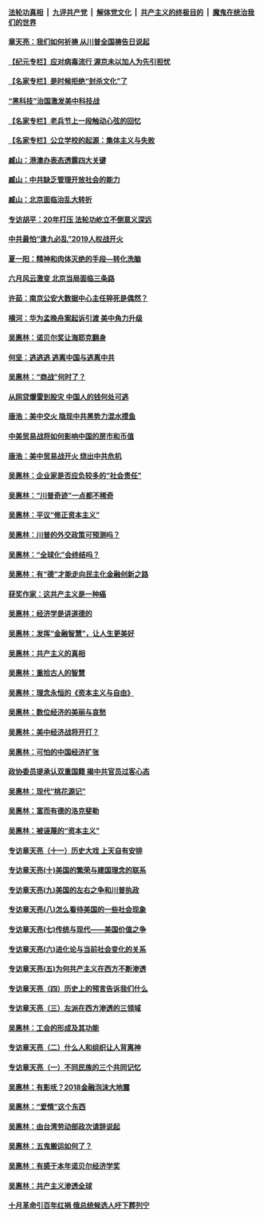 ####  [法轮功真相](../../../../basic/blob/master/README.md?t=06221402) &nbsp;|&nbsp; [九评共产党](../../../../9ping.md/blob/master/README.md?t=06221402) &nbsp;|&nbsp; [解体党文化](../../../../jtdwh.md/blob/master/README.md?t=06221402)  &nbsp;|&nbsp; [共产主义的终极目的](../../../../gczydzjmd.md/blob/master/README.md?t=06221402) &nbsp;|&nbsp; [魔鬼在统治我们的世界](../../../../mgztzwmdsj.md/blob/master/README.md?t=06221402) 

#### [章天亮：我们如何祈祷 从川普全国祷告日说起](../pages/nsc423/n11944627.md?t=06221402) 

#### [【纪元专栏】应对病毒流行 渥京未以加人为先引担忧](../pages/nsc423/n11875714.md?t=06221402) 

#### [【名家专栏】是时候拒绝“封杀文化”了](../pages/nsc423/n11814093.md?t=06221402) 

#### [“黑科技”治国激发美中科技战](../pages/nsc423/n11638056.md?t=06221402) 

#### [【名家专栏】老兵节上一段触动心弦的回忆](../pages/nsc423/n11646016.md?t=06221402) 

#### [【名家专栏】公立学校的起源：集体主义与失败](../pages/nsc423/n11601833.md?t=06221402) 

#### [臧山：港澳办表态透露四大关键](../pages/nsc423/n11421628.md?t=06221402) 

#### [臧山：中共缺乏管理开放社会的能力](../pages/nsc423/n11407457.md?t=06221402) 

#### [臧山：北京面临治乱大转折](../pages/nsc423/n11406895.md?t=06221402) 

#### [专访胡平：20年打压 法轮功屹立不倒意义深远](../pages/nsc423/n11398800.md?t=06221402) 

#### [中共最怕“逢九必乱”2019人权战开火](../pages/nsc423/n11385248.md?t=06221402) 

#### [夏一阳：精神和肉体灭绝的手段—转化洗脑](../pages/nsc423/n11368250.md?t=06221402) 

#### [六月风云激变 北京当局面临三条路](../pages/nsc423/n11313668.md?t=06221402) 

#### [许茹：南京公安大数据中心主任猝死是偶然？](../pages/nsc423/n11064744.md?t=06221402) 

#### [横河：华为孟晚舟案起诉引渡 美中角力升级](../pages/nsc423/n11027230.md?t=06221402) 

#### [吴惠林：诺贝尔奖让海耶克翻身](../pages/nsc423/n10890049.md?t=06221402) 

#### [何坚：逃逃逃 逃离中国与逃离中共](../pages/nsc423/n10592891.md?t=06221402) 

#### [吴惠林：“商战”何时了？](../pages/nsc423/n10573558.md?t=06221402) 

#### [从网贷爆雷到股灾 中国人的钱何处可逃](../pages/nsc423/n10572800.md?t=06221402) 

#### [唐浩：美中交火 隐现中共黑势力混水摸鱼](../pages/nsc423/n10544040.md?t=06221402) 

#### [中美贸易战将如何影响中国的房市和币值](../pages/nsc423/n10543697.md?t=06221402) 

#### [唐浩：美中贸易战开火 烧出中共危机](../pages/nsc423/n10540126.md?t=06221402) 

#### [吴惠林：企业家是否应负较多的“社会责任”](../pages/nsc423/n10535022.md?t=06221402) 

#### [吴惠林：“川普奇迹”一点都不稀奇](../pages/nsc423/n10512808.md?t=06221402) 

#### [吴惠林：平议“修正资本主义”](../pages/nsc423/n10495724.md?t=06221402) 

#### [吴惠林：川普的外交政策可预测吗？](../pages/nsc423/n10462387.md?t=06221402) 

#### [吴惠林：“全球化”会终结吗？](../pages/nsc423/n10452838.md?t=06221402) 

#### [吴惠林：有“德”才能走向民主化金融创新之路](../pages/nsc423/n10432292.md?t=06221402) 

#### [获奖作家：这共产主义是一种癌](../pages/nsc423/n10431541.md?t=06221402) 

#### [吴惠林：经济学是讲道德的](../pages/nsc423/n10398014.md?t=06221402) 

#### [吴惠林：发挥“金融智慧”，让人生更美好](../pages/nsc423/n10375019.md?t=06221402) 

#### [吴惠林：共产主义的真相](../pages/nsc423/n10351394.md?t=06221402) 

#### [吴惠林：重拾古人的智慧](../pages/nsc423/n10337691.md?t=06221402) 

#### [吴惠林：理念永恒的《资本主义与自由》](../pages/nsc423/n10316274.md?t=06221402) 

#### [吴惠林：数位经济的美丽与哀愁](../pages/nsc423/n10292946.md?t=06221402) 

#### [吴惠林：美中经济战将开打？](../pages/nsc423/n10258825.md?t=06221402) 

#### [吴惠林：可怕的中国经济扩张](../pages/nsc423/n10219147.md?t=06221402) 

#### [政协委员提承认双重国籍 揭中共官员过客心态](../pages/nsc423/n10208809.md?t=06221402) 

#### [吴惠林：现代“桃花源记”](../pages/nsc423/n10185234.md?t=06221402) 

#### [吴惠林：富而有德的洛克斐勒](../pages/nsc423/n10142264.md?t=06221402) 

#### [吴惠林：被诬蔑的“资本主义”](../pages/nsc423/n10124816.md?t=06221402) 

#### [专访章天亮（十一）历史大戏 上天自有安排](../pages/nsc423/n10094905.md?t=06221402) 

#### [专访章天亮(十)美国的繁荣与建国理念的联系](../pages/nsc423/n10094899.md?t=06221402) 

#### [专访章天亮(九)美国的左右之争和川普执政](../pages/nsc423/n10094889.md?t=06221402) 

#### [专访章天亮(八)怎么看待美国的一些社会现象](../pages/nsc423/n10094857.md?t=06221402) 

#### [专访章天亮(七)传统与现代——美国价值之争](../pages/nsc423/n10093140.md?t=06221402) 

#### [专访章天亮(六)进化论与当前社会变化的关系](../pages/nsc423/n10092036.md?t=06221402) 

#### [专访章天亮(五)为何共产主义在西方不断渗透](../pages/nsc423/n10083620.md?t=06221402) 

#### [专访章天亮（四）历史上的预言告诉我们什么](../pages/nsc423/n10083606.md?t=06221402) 

#### [专访章天亮（三）左派在西方渗透的三领域](../pages/nsc423/n10081115.md?t=06221402) 

#### [吴惠林：工会的形成及其功能](../pages/nsc423/n10080633.md?t=06221402) 

#### [专访章天亮（二）什么人和组织让人背离神](../pages/nsc423/n10076637.md?t=06221402) 

#### [专访章天亮（一）不同民族的三个共同记忆](../pages/nsc423/n10074188.md?t=06221402) 

#### [吴惠林：有影呒？2018金融泡沫大地震](../pages/nsc423/n10040534.md?t=06221402) 

#### [吴惠林：“爱情”这个东西](../pages/nsc423/n10019423.md?t=06221402) 

#### [吴惠林：由台湾劳动部政次请辞说起](../pages/nsc423/n9979679.md?t=06221402) 

#### [吴惠林：五鬼搬运如何了？](../pages/nsc423/n9925338.md?t=06221402) 

#### [吴惠林：有感于本年诺贝尔经济学奖](../pages/nsc423/n9871883.md?t=06221402) 

#### [吴惠林：共产主义渗透全球](../pages/nsc423/n9812748.md?t=06221402) 

#### [十月革命引百年红祸 俄总统候选人吁下葬列宁](../pages/nsc423/n9810182.md?t=06221402) 


